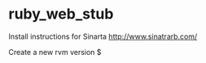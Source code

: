 ruby_web_stub
=============

Install instructions for Sinarta
http://www.sinatrarb.com/

Create a new rvm version
$ 